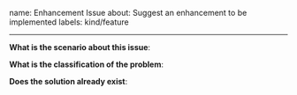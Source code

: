 name: Enhancement Issue
about: Suggest an enhancement to be implemented
labels: kind/feature

---
<!-- Please only use this template for submitting enhancement issue -->

**What is the scenario about this issue**:

**What is the classification of the problem**:

**Does the solution already exist**:


